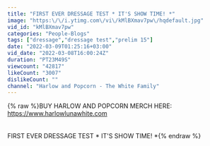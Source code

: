 ```yaml
---
title: "FIRST EVER DRESSAGE TEST * IT'S SHOW TIME! *"
image: "https:\/\/i.ytimg.com\/vi\/kMlBXmav7pw\/hqdefault.jpg"
vid_id: "kMlBXmav7pw"
categories: "People-Blogs"
tags: ["dressage","dressage test","prelim 15"]
date: "2022-03-09T01:25:16+03:00"
vid_date: "2022-03-08T16:00:24Z"
duration: "PT23M49S"
viewcount: "42817"
likeCount: "3007"
dislikeCount: ""
channel: "Harlow and Popcorn - The White Family"
---
```

{% raw %}BUY HARLOW AND POPCORN MERCH HERE:<br /><a rel="nofollow" target="blank" href="https://www.harlowlunawhite.com">https://www.harlowlunawhite.com</a><br /><br /><br />FIRST EVER DRESSAGE TEST * IT'S SHOW TIME! *{% endraw %}
